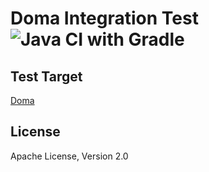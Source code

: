 Doma Integration Test ![Java CI with Gradle](https://github.com/domaframework/doma-it/workflows/Java%20CI%20with%20Gradle/badge.svg)
========================================

Test Target
-------

[Doma](https://github.com/domaframework/doma)

License
-------

Apache License, Version 2.0

  [apt]: http://docs.oracle.com/javase/6/docs/technotes/guides/apt/index.html
